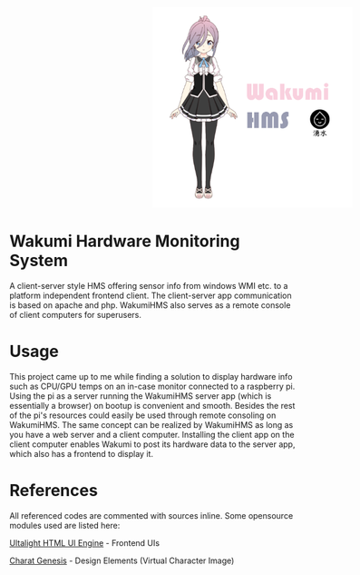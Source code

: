 <p align="center">
<img src="img/header.png" width="70%" style="margin-left: 50%; margin-right: 50%;">
</p>

# Wakumi Hardware Monitoring System
A client-server style HMS offering sensor info from windows WMI etc. to a platform independent frontend client. The client-server app communication is based on apache and php. WakumiHMS also serves as a remote console of client computers for superusers.

# Usage
This project came up to me while finding a solution to display hardware info such as CPU/GPU temps on an in-case monitor connected to a raspberry pi. Using the pi as a server running the WakumiHMS server app (which is essentially a browser) on bootup is convenient and smooth. Besides the rest of the pi's resources could easily be used through remote consoling on WakumiHMS. The same concept can be realized by WakumiHMS as long as you have a web server and a client computer. Installing the client app on the client computer enables Wakumi to post its hardware data to the server app, which also has a frontend to display it.

# References
All referenced codes are commented with sources inline. Some opensource modules used are listed here:

<a href="https://ultralig.ht/">Ultalight HTML UI Engine</a> - Frontend UIs

<a href="https://charat.me/en/genesis/">Charat Genesis</a> - Design Elements (Virtual Character Image)
